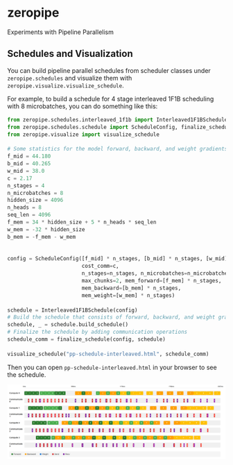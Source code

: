 # zeropipe
Experiments with Pipeline Parallelism

## Schedules and Visualization

You can build pipeline parallel schedules from scheduler classes under `zeropipe.schedules` and visualize them with `zeropipe.visualize.visualize_schedule`.

For example, to build a schedule for 4 stage interleaved 1F1B scheduling with 8 microbatches, you can do something like this:

```python
from zeropipe.schedules.interleaved_1f1b import Interleaved1F1BSchedule
from zeropipe.schedules.schedule import ScheduleConfig, finalize_schedule
from zeropipe.visualize import visualize_schedule

# Some statistics for the model forward, backward, and weight gradients
f_mid = 44.180
b_mid = 40.265
w_mid = 38.0
c = 2.17
n_stages = 4
n_microbatches = 8
hidden_size = 4096
n_heads = 8
seq_len = 4096
f_mem = 34 * hidden_size + 5 * n_heads * seq_len
w_mem = -32 * hidden_size
b_mem = -f_mem - w_mem


config = ScheduleConfig([f_mid] * n_stages, [b_mid] * n_stages, [w_mid] * n_stages,
                        cost_comm=c,
                        n_stages=n_stages, n_microbatches=n_microbatches,
                        max_chunks=2, mem_forward=[f_mem] * n_stages,
                        mem_backward=[b_mem] * n_stages,
                        mem_weight=[w_mem] * n_stages)

schedule = Interleaved1F1BSchedule(config)
# Build the schedule that consists of forward, backward, and weight gradient operations
schedule, _ = schedule.build_schedule()
# Finalize the schedule by adding communication operations
schedule_comm = finalize_schedule(config, schedule)

visualize_schedule("pp-schedule-interleaved.html", schedule_comm)
```

Then you can open `pp-schedule-interleaved.html` in your browser to see the schedule.

![Interleaved 1F1B Schedule with 4 stages and 8 microbatches](docs/interleaved-1f1b.png)